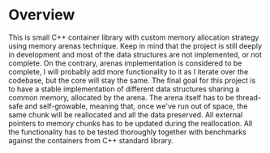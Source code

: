 # Overview
This is small C++ container library with custom memory allocation strategy using memory arenas technique.
Keep in mind that the project is still deeply in development and most of the data structures are not implemented, or not complete. On the contrary, arenas implementation is considered to be complete, I will probably add more functionality
to it as I iterate over the codebase, but the core will stay the same.
    The final goal for this project is to have a stable implementation of different data structures sharing 
a common memory, allocated by the arena. The arena itself has to be thread-safe and self-growable, 
meaning that, once we've run out of space, the same chunk will be reallocated and all the data preserved.
All external pointers to memory chunks has to be updated during the reallocation. All the functionality has to be
tested thoroughly together with benchmarks against the containers from C++ standard library.